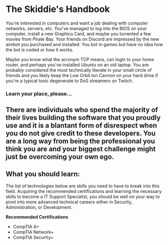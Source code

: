 # The Skiddie's Handbook
You're interested in computers and want a job dealing with computer networks, servers, etc.  You've managed to log into the BIOS on your computer, install a new Graphics Card, and maybe you torrented a few movies from Pirate Bay. Your friends on Discord are impressed by the new aimbot you purchased and installed.  You bot in games but have no idea how the bot is coded or how it works.  

Maybe you know what the acronym TCP means, can login to your home router, and perhaps you've installed Ubuntu on an old laptop.  You are probably considered the most technically literate in your small circle of friends and you likely keep the Low Orbit Ion Cannon on your hard drive if you're a typical toxic degenerate to DoS streamers on Twitch.

### Learn your place, please...
There are individuals who spend the majority of their lives building the software that you proudly use and it is a blantant form of disrespect when you do not give credit to these developers.  You are a long way from being the professional you think you are and your biggest challenge might just be overcoming your own ego.
--
## What you should learn:
The list of technologies below are skills you need to have to break into this field.  Acquiring the recommended certifications and learning the necessary skills to become a IT Support Specialist, you should be well on your way to pivot into more advanced technical careers either in Security, Administration, or Development.

**Recommended Certifications**
* CompTIA A+
* CompTIA Network+
* CompTIA Security+
